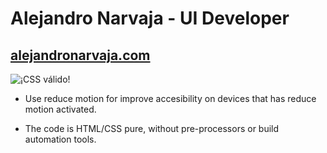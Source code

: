 ﻿# Alejandro Narvaja - UI Developer

## [alejandronarvaja.com](https://alejandronarvaja.com)

<img src="https://jigsaw.w3.org/css-validator/images/vcss" alt="¡CSS válido!" />

+ Use reduce motion for improve accesibility on devices that has reduce motion activated.

+ The code is HTML/CSS pure, without pre-processors or build automation tools.